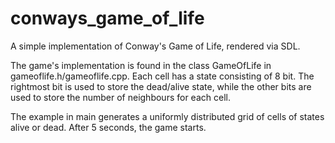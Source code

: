# conways_game_of_life
A simple implementation of Conway's Game of Life, rendered via SDL.

The game's implementation is found in the class GameOfLife in gameoflife.h/gameoflife.cpp. Each cell has a state consisting of 8 bit. The rightmost bit is used to store the dead/alive state, while the other bits are used to store the number of neighbours for each cell.

The example in main generates a uniformly distributed grid of cells of states alive or dead. After 5 seconds, the game starts.
